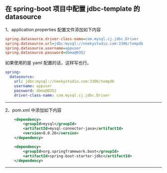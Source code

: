 ## 在 spring-boot 项目中配置 jdbc-template 的 datasource 

1、application.properties 配置文件添加如下内容
```ini
spring.datasource.driver-class-name=com.mysql.cj.jdbc.Driver
spring.datasource.url=jdbc:mysql://neekystudio.com:3306/tempdb
spring.datasource.username=appuser
spring.datasource.password=dbma@0352
```

如果使用的是 yaml 配置的话，这样写也行。

```yaml
spring:
  datasource:
    url: jdbc:mysql://neekystudio.com:3306/tempdb
    username: appuser
    password: dbma@0352
    driver-class-name: com.mysql.cj.jdbc.Driver
```

---

2、pom.xml 中添加如下内容
```xml
    <dependency>
        <groupId>mysql</groupId>
        <artifactId>mysql-connector-java</artifactId>
        <version>8.0.26</version>
    </dependency>

    <dependency>
        <groupId>org.springframework.boot</groupId>
        <artifactId>spring-boot-starter-jdbc</artifactId>
    </dependency>
```

---